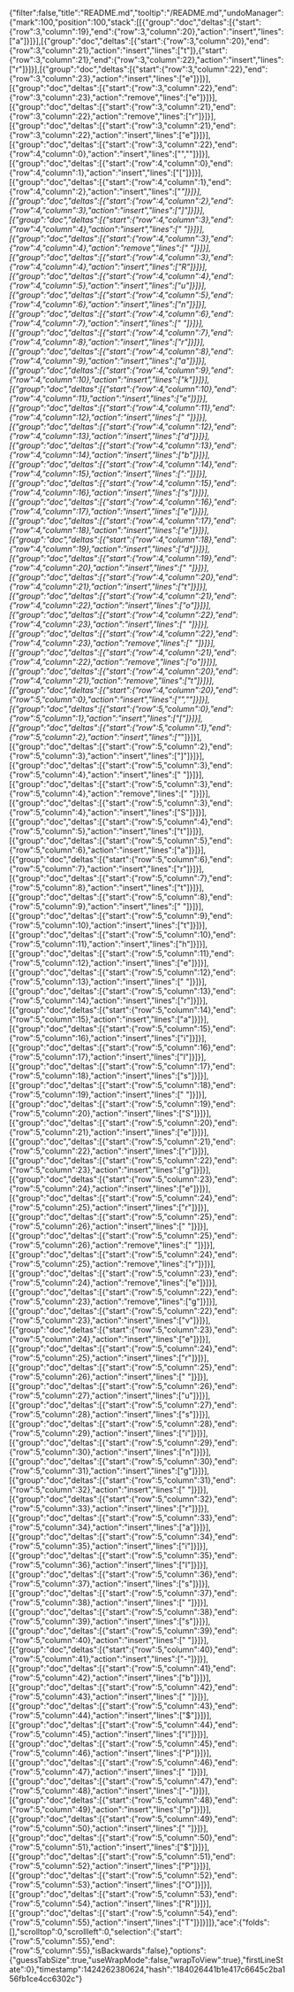 {"filter":false,"title":"README.md","tooltip":"/README.md","undoManager":{"mark":100,"position":100,"stack":[[{"group":"doc","deltas":[{"start":{"row":3,"column":19},"end":{"row":3,"column":20},"action":"insert","lines":["a"]}]}],[{"group":"doc","deltas":[{"start":{"row":3,"column":20},"end":{"row":3,"column":21},"action":"insert","lines":["t"]},{"start":{"row":3,"column":21},"end":{"row":3,"column":22},"action":"insert","lines":["r"]}]}],[{"group":"doc","deltas":[{"start":{"row":3,"column":22},"end":{"row":3,"column":23},"action":"insert","lines":["e"]}]}],[{"group":"doc","deltas":[{"start":{"row":3,"column":22},"end":{"row":3,"column":23},"action":"remove","lines":["e"]}]}],[{"group":"doc","deltas":[{"start":{"row":3,"column":21},"end":{"row":3,"column":22},"action":"remove","lines":["r"]}]}],[{"group":"doc","deltas":[{"start":{"row":3,"column":21},"end":{"row":3,"column":22},"action":"insert","lines":["e"]}]}],[{"group":"doc","deltas":[{"start":{"row":3,"column":22},"end":{"row":4,"column":0},"action":"insert","lines":["",""]}]}],[{"group":"doc","deltas":[{"start":{"row":4,"column":0},"end":{"row":4,"column":1},"action":"insert","lines":["["]}]}],[{"group":"doc","deltas":[{"start":{"row":4,"column":1},"end":{"row":4,"column":2},"action":"insert","lines":["*"]}]}],[{"group":"doc","deltas":[{"start":{"row":4,"column":2},"end":{"row":4,"column":3},"action":"insert","lines":["]"]}]}],[{"group":"doc","deltas":[{"start":{"row":4,"column":3},"end":{"row":4,"column":4},"action":"insert","lines":[" "]}]}],[{"group":"doc","deltas":[{"start":{"row":4,"column":3},"end":{"row":4,"column":4},"action":"remove","lines":[" "]}]}],[{"group":"doc","deltas":[{"start":{"row":4,"column":3},"end":{"row":4,"column":4},"action":"insert","lines":["R"]}]}],[{"group":"doc","deltas":[{"start":{"row":4,"column":4},"end":{"row":4,"column":5},"action":"insert","lines":["u"]}]}],[{"group":"doc","deltas":[{"start":{"row":4,"column":5},"end":{"row":4,"column":6},"action":"insert","lines":["n"]}]}],[{"group":"doc","deltas":[{"start":{"row":4,"column":6},"end":{"row":4,"column":7},"action":"insert","lines":[" "]}]}],[{"group":"doc","deltas":[{"start":{"row":4,"column":7},"end":{"row":4,"column":8},"action":"insert","lines":["r"]}]}],[{"group":"doc","deltas":[{"start":{"row":4,"column":8},"end":{"row":4,"column":9},"action":"insert","lines":["a"]}]}],[{"group":"doc","deltas":[{"start":{"row":4,"column":9},"end":{"row":4,"column":10},"action":"insert","lines":["k"]}]}],[{"group":"doc","deltas":[{"start":{"row":4,"column":10},"end":{"row":4,"column":11},"action":"insert","lines":["e"]}]}],[{"group":"doc","deltas":[{"start":{"row":4,"column":11},"end":{"row":4,"column":12},"action":"insert","lines":[" "]}]}],[{"group":"doc","deltas":[{"start":{"row":4,"column":12},"end":{"row":4,"column":13},"action":"insert","lines":["d"]}]}],[{"group":"doc","deltas":[{"start":{"row":4,"column":13},"end":{"row":4,"column":14},"action":"insert","lines":["b"]}]}],[{"group":"doc","deltas":[{"start":{"row":4,"column":14},"end":{"row":4,"column":15},"action":"insert","lines":[":"]}]}],[{"group":"doc","deltas":[{"start":{"row":4,"column":15},"end":{"row":4,"column":16},"action":"insert","lines":["s"]}]}],[{"group":"doc","deltas":[{"start":{"row":4,"column":16},"end":{"row":4,"column":17},"action":"insert","lines":["e"]}]}],[{"group":"doc","deltas":[{"start":{"row":4,"column":17},"end":{"row":4,"column":18},"action":"insert","lines":["e"]}]}],[{"group":"doc","deltas":[{"start":{"row":4,"column":18},"end":{"row":4,"column":19},"action":"insert","lines":["d"]}]}],[{"group":"doc","deltas":[{"start":{"row":4,"column":19},"end":{"row":4,"column":20},"action":"insert","lines":[" "]}]}],[{"group":"doc","deltas":[{"start":{"row":4,"column":20},"end":{"row":4,"column":21},"action":"insert","lines":["t"]}]}],[{"group":"doc","deltas":[{"start":{"row":4,"column":21},"end":{"row":4,"column":22},"action":"insert","lines":["o"]}]}],[{"group":"doc","deltas":[{"start":{"row":4,"column":22},"end":{"row":4,"column":23},"action":"insert","lines":[" "]}]}],[{"group":"doc","deltas":[{"start":{"row":4,"column":22},"end":{"row":4,"column":23},"action":"remove","lines":[" "]}]}],[{"group":"doc","deltas":[{"start":{"row":4,"column":21},"end":{"row":4,"column":22},"action":"remove","lines":["o"]}]}],[{"group":"doc","deltas":[{"start":{"row":4,"column":20},"end":{"row":4,"column":21},"action":"remove","lines":["t"]}]}],[{"group":"doc","deltas":[{"start":{"row":4,"column":20},"end":{"row":5,"column":0},"action":"insert","lines":["",""]}]}],[{"group":"doc","deltas":[{"start":{"row":5,"column":0},"end":{"row":5,"column":1},"action":"insert","lines":["["]}]}],[{"group":"doc","deltas":[{"start":{"row":5,"column":1},"end":{"row":5,"column":2},"action":"insert","lines":["*"]}]}],[{"group":"doc","deltas":[{"start":{"row":5,"column":2},"end":{"row":5,"column":3},"action":"insert","lines":["]"]}]}],[{"group":"doc","deltas":[{"start":{"row":5,"column":3},"end":{"row":5,"column":4},"action":"insert","lines":[" "]}]}],[{"group":"doc","deltas":[{"start":{"row":5,"column":3},"end":{"row":5,"column":4},"action":"remove","lines":[" "]}]}],[{"group":"doc","deltas":[{"start":{"row":5,"column":3},"end":{"row":5,"column":4},"action":"insert","lines":["S"]}]}],[{"group":"doc","deltas":[{"start":{"row":5,"column":4},"end":{"row":5,"column":5},"action":"insert","lines":["t"]}]}],[{"group":"doc","deltas":[{"start":{"row":5,"column":5},"end":{"row":5,"column":6},"action":"insert","lines":["a"]}]}],[{"group":"doc","deltas":[{"start":{"row":5,"column":6},"end":{"row":5,"column":7},"action":"insert","lines":["r"]}]}],[{"group":"doc","deltas":[{"start":{"row":5,"column":7},"end":{"row":5,"column":8},"action":"insert","lines":["t"]}]}],[{"group":"doc","deltas":[{"start":{"row":5,"column":8},"end":{"row":5,"column":9},"action":"insert","lines":[" "]}]}],[{"group":"doc","deltas":[{"start":{"row":5,"column":9},"end":{"row":5,"column":10},"action":"insert","lines":["t"]}]}],[{"group":"doc","deltas":[{"start":{"row":5,"column":10},"end":{"row":5,"column":11},"action":"insert","lines":["h"]}]}],[{"group":"doc","deltas":[{"start":{"row":5,"column":11},"end":{"row":5,"column":12},"action":"insert","lines":["e"]}]}],[{"group":"doc","deltas":[{"start":{"row":5,"column":12},"end":{"row":5,"column":13},"action":"insert","lines":[" "]}]}],[{"group":"doc","deltas":[{"start":{"row":5,"column":13},"end":{"row":5,"column":14},"action":"insert","lines":["r"]}]}],[{"group":"doc","deltas":[{"start":{"row":5,"column":14},"end":{"row":5,"column":15},"action":"insert","lines":["a"]}]}],[{"group":"doc","deltas":[{"start":{"row":5,"column":15},"end":{"row":5,"column":16},"action":"insert","lines":["i"]}]}],[{"group":"doc","deltas":[{"start":{"row":5,"column":16},"end":{"row":5,"column":17},"action":"insert","lines":["l"]}]}],[{"group":"doc","deltas":[{"start":{"row":5,"column":17},"end":{"row":5,"column":18},"action":"insert","lines":["s"]}]}],[{"group":"doc","deltas":[{"start":{"row":5,"column":18},"end":{"row":5,"column":19},"action":"insert","lines":[" "]}]}],[{"group":"doc","deltas":[{"start":{"row":5,"column":19},"end":{"row":5,"column":20},"action":"insert","lines":["S"]}]}],[{"group":"doc","deltas":[{"start":{"row":5,"column":20},"end":{"row":5,"column":21},"action":"insert","lines":["e"]}]}],[{"group":"doc","deltas":[{"start":{"row":5,"column":21},"end":{"row":5,"column":22},"action":"insert","lines":["r"]}]}],[{"group":"doc","deltas":[{"start":{"row":5,"column":22},"end":{"row":5,"column":23},"action":"insert","lines":["g"]}]}],[{"group":"doc","deltas":[{"start":{"row":5,"column":23},"end":{"row":5,"column":24},"action":"insert","lines":["e"]}]}],[{"group":"doc","deltas":[{"start":{"row":5,"column":24},"end":{"row":5,"column":25},"action":"insert","lines":["r"]}]}],[{"group":"doc","deltas":[{"start":{"row":5,"column":25},"end":{"row":5,"column":26},"action":"insert","lines":[" "]}]}],[{"group":"doc","deltas":[{"start":{"row":5,"column":25},"end":{"row":5,"column":26},"action":"remove","lines":[" "]}]}],[{"group":"doc","deltas":[{"start":{"row":5,"column":24},"end":{"row":5,"column":25},"action":"remove","lines":["r"]}]}],[{"group":"doc","deltas":[{"start":{"row":5,"column":23},"end":{"row":5,"column":24},"action":"remove","lines":["e"]}]}],[{"group":"doc","deltas":[{"start":{"row":5,"column":22},"end":{"row":5,"column":23},"action":"remove","lines":["g"]}]}],[{"group":"doc","deltas":[{"start":{"row":5,"column":22},"end":{"row":5,"column":23},"action":"insert","lines":["v"]}]}],[{"group":"doc","deltas":[{"start":{"row":5,"column":23},"end":{"row":5,"column":24},"action":"insert","lines":["e"]}]}],[{"group":"doc","deltas":[{"start":{"row":5,"column":24},"end":{"row":5,"column":25},"action":"insert","lines":["r"]}]}],[{"group":"doc","deltas":[{"start":{"row":5,"column":25},"end":{"row":5,"column":26},"action":"insert","lines":[" "]}]}],[{"group":"doc","deltas":[{"start":{"row":5,"column":26},"end":{"row":5,"column":27},"action":"insert","lines":["u"]}]}],[{"group":"doc","deltas":[{"start":{"row":5,"column":27},"end":{"row":5,"column":28},"action":"insert","lines":["s"]}]}],[{"group":"doc","deltas":[{"start":{"row":5,"column":28},"end":{"row":5,"column":29},"action":"insert","lines":["i"]}]}],[{"group":"doc","deltas":[{"start":{"row":5,"column":29},"end":{"row":5,"column":30},"action":"insert","lines":["n"]}]}],[{"group":"doc","deltas":[{"start":{"row":5,"column":30},"end":{"row":5,"column":31},"action":"insert","lines":["g"]}]}],[{"group":"doc","deltas":[{"start":{"row":5,"column":31},"end":{"row":5,"column":32},"action":"insert","lines":[" "]}]}],[{"group":"doc","deltas":[{"start":{"row":5,"column":32},"end":{"row":5,"column":33},"action":"insert","lines":["r"]}]}],[{"group":"doc","deltas":[{"start":{"row":5,"column":33},"end":{"row":5,"column":34},"action":"insert","lines":["a"]}]}],[{"group":"doc","deltas":[{"start":{"row":5,"column":34},"end":{"row":5,"column":35},"action":"insert","lines":["i"]}]}],[{"group":"doc","deltas":[{"start":{"row":5,"column":35},"end":{"row":5,"column":36},"action":"insert","lines":["l"]}]}],[{"group":"doc","deltas":[{"start":{"row":5,"column":36},"end":{"row":5,"column":37},"action":"insert","lines":["s"]}]}],[{"group":"doc","deltas":[{"start":{"row":5,"column":37},"end":{"row":5,"column":38},"action":"insert","lines":[" "]}]}],[{"group":"doc","deltas":[{"start":{"row":5,"column":38},"end":{"row":5,"column":39},"action":"insert","lines":["s"]}]}],[{"group":"doc","deltas":[{"start":{"row":5,"column":39},"end":{"row":5,"column":40},"action":"insert","lines":[" "]}]}],[{"group":"doc","deltas":[{"start":{"row":5,"column":40},"end":{"row":5,"column":41},"action":"insert","lines":["-"]}]}],[{"group":"doc","deltas":[{"start":{"row":5,"column":41},"end":{"row":5,"column":42},"action":"insert","lines":["b"]}]}],[{"group":"doc","deltas":[{"start":{"row":5,"column":42},"end":{"row":5,"column":43},"action":"insert","lines":[" "]}]}],[{"group":"doc","deltas":[{"start":{"row":5,"column":43},"end":{"row":5,"column":44},"action":"insert","lines":["$"]}]}],[{"group":"doc","deltas":[{"start":{"row":5,"column":44},"end":{"row":5,"column":45},"action":"insert","lines":["I"]}]}],[{"group":"doc","deltas":[{"start":{"row":5,"column":45},"end":{"row":5,"column":46},"action":"insert","lines":["P"]}]}],[{"group":"doc","deltas":[{"start":{"row":5,"column":46},"end":{"row":5,"column":47},"action":"insert","lines":[" "]}]}],[{"group":"doc","deltas":[{"start":{"row":5,"column":47},"end":{"row":5,"column":48},"action":"insert","lines":["-"]}]}],[{"group":"doc","deltas":[{"start":{"row":5,"column":48},"end":{"row":5,"column":49},"action":"insert","lines":["p"]}]}],[{"group":"doc","deltas":[{"start":{"row":5,"column":49},"end":{"row":5,"column":50},"action":"insert","lines":[" "]}]}],[{"group":"doc","deltas":[{"start":{"row":5,"column":50},"end":{"row":5,"column":51},"action":"insert","lines":["$"]}]}],[{"group":"doc","deltas":[{"start":{"row":5,"column":51},"end":{"row":5,"column":52},"action":"insert","lines":["P"]}]}],[{"group":"doc","deltas":[{"start":{"row":5,"column":52},"end":{"row":5,"column":53},"action":"insert","lines":["O"]}]}],[{"group":"doc","deltas":[{"start":{"row":5,"column":53},"end":{"row":5,"column":54},"action":"insert","lines":["R"]}]}],[{"group":"doc","deltas":[{"start":{"row":5,"column":54},"end":{"row":5,"column":55},"action":"insert","lines":["T"]}]}]]},"ace":{"folds":[],"scrolltop":0,"scrollleft":0,"selection":{"start":{"row":5,"column":55},"end":{"row":5,"column":55},"isBackwards":false},"options":{"guessTabSize":true,"useWrapMode":false,"wrapToView":true},"firstLineState":0},"timestamp":1424262380624,"hash":"184026441b1e417c6645c2ba156fb1ce4cc6302c"}